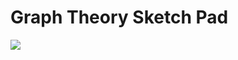 <h1>
    Graph Theory Sketch Pad
</h1>
<img src="https://s3-us-west-2.amazonaws.com/courses-images/wp-content/uploads/sites/1141/2017/03/29165259/graph1.png"/>